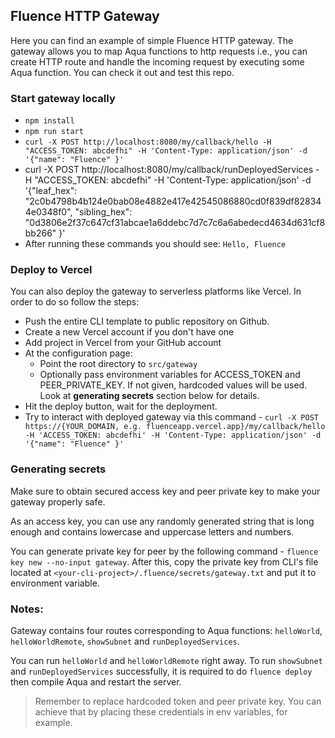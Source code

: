 ## Fluence HTTP Gateway

Here you can find an example of simple Fluence HTTP gateway.
The gateway allows you to map Aqua functions to http requests i.e., you can create HTTP route and handle the incoming request by executing some Aqua function.
You can check it out and test this repo.

### Start gateway locally

- `npm install`
- `npm run start`
- `curl -X POST http://localhost:8080/my/callback/hello -H "ACCESS_TOKEN: abcdefhi" -H 'Content-Type: application/json' -d '{"name": "Fluence" }'`
- curl -X POST http://localhost:8080/my/callback/runDeployedServices -H "ACCESS_TOKEN: abcdefhi" -H 'Content-Type: application/json' -d '{"leaf_hex": "2c0b4798b4b124e0bab08e4882e417e42545086880cd0f839df828344e0348f0", "sibling_hex": "0d3806e2f37c647cf31abcae1a6ddebc7d7c7c6a6abedecd4634d631cf8bb266" }'
- After running these commands you should see: `Hello, Fluence`

### Deploy to Vercel

You can also deploy the gateway to serverless platforms like Vercel. In order to do so follow the steps:

- Push the entire CLI template to public repository on Github.
- Create a new Vercel account if you don't have one
- Add project in Vercel from your GitHub account
- At the configuration page:
  - Point the root directory to `src/gateway`
  - Optionally pass environment variables for ACCESS_TOKEN and PEER_PRIVATE_KEY. If not given, hardcoded values will be used. Look at **generating secrets** section below for details.
- Hit the deploy button, wait for the deployment.
- Try to interact with deployed gateway via this command - `curl -X POST https://{YOUR_DOMAIN, e.g. fluenceapp.vercel.app}/my/callback/hello -H 'ACCESS_TOKEN: abcdefhi' -H 'Content-Type: application/json' -d '{"name": "Fluence" }'`

### Generating secrets

Make sure to obtain secured access key and peer private key to make your gateway properly safe.

As an access key, you can use any randomly generated string that is long enough and contains lowercase and uppercase letters and numbers.

You can generate private key for peer by the following command - `fluence key new --no-input gateway`.
After this, copy the private key from CLI's file located at `<your-cli-project>/.fluence/secrets/gateway.txt` and put it to environment variable.

### Notes:

Gateway contains four routes corresponding to Aqua functions: `helloWorld`, `helloWorldRemote`, `showSubnet` and `runDeployedServices`.

You can run `helloWorld` and `helloWorldRemote` right away.
To run `showSubnet` and `runDeployedServices` successfully, it is required to do `fluence deploy` then compile Aqua and restart the server.

> Remember to replace hardcoded token and peer private key. You can achieve that by placing these credentials in env variables, for example.
